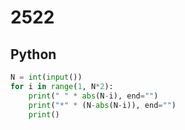 # 2522

## Python

```python
N = int(input())
for i in range(1, N*2):
    print(" " * abs(N-i), end="")
    print("*" * (N-abs(N-i)), end="")
    print()
```
